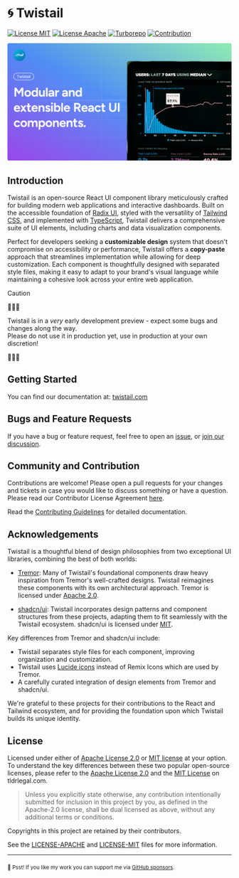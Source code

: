 # 🌀 Twistail

[![License MIT](https://img.shields.io/badge/License-MIT-blue.svg)](./LICENSE-MIT)
[![License Apache](https://img.shields.io/badge/License-Apache_2.0-blue.svg)](./LICENSE-APACHE)
[![Turborepo](https://img.shields.io/badge/Built%20With-Turborepo-blueviolet)][turborepo]
[![Contribution](https://img.shields.io/badge/Contributions-welcome-gray.svg)][contribution]

![Twistail Banner](./website/public/images/twistail-banner-lowres.png)

## Introduction

Twistail is an open-source React UI component library meticulously crafted for building modern
web applications and interactive dashboards. Built on the accessible foundation of [Radix UI][radix-ui],
styled with the versatility of [Tailwind CSS][tailwindcss], and implemented with [TypeScript][typescript],
Twistail delivers a comprehensive suite of UI elements, including charts and data visualization components.

Perfect for developers seeking a **customizable design** system that doesn't compromise on accessibility
or performance, Twistail offers a **copy-paste** approach that streamlines implementation while allowing
for deep customization. Each component is thoughtfully designed with separated style files, making 
it easy to adapt to your brand's visual language while maintaining a cohesive look across your 
entire web application.

> [!CAUTION]
> 🚨🚨🚨
>
> Twistail is in a _very_ early development preview - expect some bugs and changes along the way.
> <br/>Please do not use it in production yet, use in production at your own discretion!
>
> 🚨🚨🚨

## Getting Started

You can find our documentation at: [twistail.com][twistail-docs]

## Bugs and Feature Requests

If you have a bug or feature request, feel free to open an [issue][twistail-issue],
or [join our discussion][twistail-discussion].

## Community and Contribution

Contributions are welcome! Please open a pull requests for your changes and tickets in case you would like
to discuss something or have a question. Please read our Contributor License Agreement [here][twistail-cla].

Read the [Contributing Guidelines](https://twistail.com/docs/ui/contributing-guidelines) for detailed documentation.

## Acknowledgements

Twistail is a thoughtful blend of design philosophies from two exceptional UI libraries, combining the best of both worlds:

- [Tremor](https://tremor.so/): Many of Twistail's foundational components draw heavy inspiration from Tremor's well-crafted designs. Twistail reimagines these components with its own architectural approach. Tremor is licensed under [Apache 2.0](https://github.com/tremorlabs/tremor/blob/main/LICENSE).

- [shadcn/ui](https://ui.shadcn.com/): Twistail incorporates design patterns and component structures from these projects, adapting them to fit seamlessly with the Twistail ecosystem. shadcn/ui is licensed under [MIT](https://github.com/shadcn-ui/ui/blob/main/LICENSE.md).

Key differences from Tremor and shadcn/ui include:
- Twistail separates style files for each component, improving organization and customization.
- Twistail uses [Lucide icons](https://lucide.dev/) instead of Remix Icons which are used by Tremor.
- A carefully curated integration of design elements from Tremor and shadcn/ui.

We're grateful to these projects for their contributions to the React and Tailwind ecosystem, and for providing the foundation upon which Twistail builds its unique identity.

## License

Licensed under either of [Apache License 2.0][license-apache] or [MIT license][license-mit] at your option.
To understand the key differences between these two popular open-source licenses, please refer to the 
[Apache License 2.0][tldr-apache] and the [MIT License][tldr-mit] on tldrlegal.com.

> Unless you explicitly state otherwise, any contribution intentionally submitted for inclusion in this project by you,
> as defined in the Apache-2.0 license, shall be dual licensed as above, without any additional terms or conditions.

Copyrights in this project are retained by their contributors.

See the [LICENSE-APACHE](./LICENSE-APACHE) and [LICENSE-MIT](./LICENSE-MIT) files for more information.

---

<sub>🤫 Psst! If you like my work you can support me via [GitHub sponsors](https://github.com/sponsors/riipandi).</sub>

<!-- link reference definition -->
[biome]: https://biomejs.dev
[contribution]: https://github.com/riipandi/twistail/pulse
[license-apache]: https://choosealicense.com/licenses/apache-2.0
[license-mit]: https://choosealicense.com/licenses/mit
[radix-ui]: https://www.radix-ui.com/primitives
[reactjs]: https://react.dev
[storybook]: https://storybook.js.org
[tailwindcss]: https://tailwindcss.com
[tldr-apache]: https://www.tldrlegal.com/license/apache-license-2-0-apache-2-0
[tldr-mit]: https://www.tldrlegal.com/license/mit-license
[turborepo]: https://turbo.build/repo/docs
[twistail-cla]: https://twistail.com/docs/ui/contributors
[twistail-discussion]: https://github.com/riipandi/twistail/discussions
[twistail-docs]: https://twistail.com/docs/ui
[twistail-issue]: https://github.com/riipandi/twistail/issues/new
[typescript]: https://www.typescriptlang.org
[vite]: https://vite.dev
